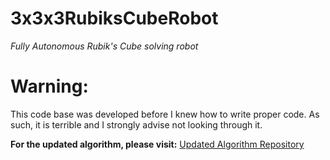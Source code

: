# 3x3x3RubiksCubeRobot
*Fully Autonomous Rubik's Cube solving robot*

# Warning:
This code base was developed before I knew how to write proper code. As such, it is terrible and I strongly advise not looking through it.

**For the updated algorithm, please visit:** [Updated Algorithm Repository](https://github.com/nsmartinx/rubiks_cube_algorithm)
